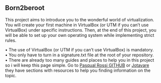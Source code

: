 ## Born2beroot

This project aims to introduce you to the wonderful world of virtualization.
You will create your first machine in VirtualBox (or UTM if you can’t use VirtualBox) under specific instructions. Then, at the end of this project, you will be able to set up your own operating system while implementing strict rules.

• The use of VirtualBox (or UTM if you can’t use VirtualBox) is mandatory. \
• You only have to turn in a signature.txt file at the root of your repository. \
• There are already too many guides and places to help you in this project so i will keep this page simple. Go to [Pasqual Rossi GITHUB](https://github.com/pasqualerossi) or [Jotavare](https://github.com/jotavare) they have sections with resources to help you finding information on the topic.

